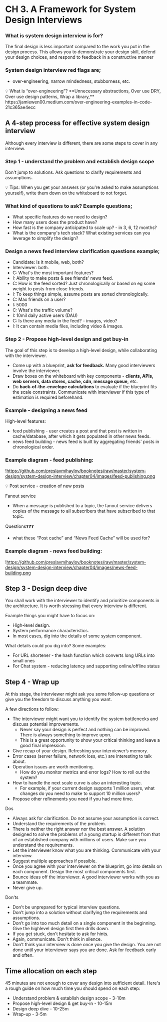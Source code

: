# CH 3. A Framework for System Design Interviews

### What is system design interview is for?

The final design is less important compared to the work you put in the design process. This allows you to demonstrate your design skill, defend your design choices, and respond to feedback in a constructive manner

### System design interview red flags are;

- over-engineering, narrow mindedness, stubborness, etc.

<aside>
💡 What is “over-engineering”? 
**Unnecessary abstractions, Over use DRY, Over use design patterns, Wrap a library,** 
https://jamiewen00.medium.com/over-engineering-examples-in-code-21c365ae4ecc

</aside>

## A 4-step process for effective system design interview

Although every interview is different, there are some steps to cover in any interview.

### Step 1 - understand the problem and establish design scope

Don't jump to solutions. Ask questions to clarify requirements and assumptions.

<aside>
💡 Tips: 
When you get your answers (or you're asked to make assumptions yourself), write them down on the whiteboard to not forget.

</aside>

### What kind of questions to ask? Example questions;

- What specific features do we need to design?
- How many users does the product have?
- How fast is the company anticipated to scale up? - in 3, 6, 12 months?
- What is the company's tech stack? What existing services can you leverage to simplify the design?

### Design a news feed interview clarification questions example;

- Candidate: Is it mobile, web, both?
- Interviewer: both.
- C: What's the most important features?
- I: Ability to make posts & see friends' news feed.
- C: How is the feed sorted? Just chronologically or based on eg some weight to posts from close friends.
- I: To keep things simple, assume posts are sorted chronologically.
- C: Max friends on a user?
- I: 5000
- C: What's the traffic volume?
- I: 10mil daily active users (DAU)
- C: Is there any media in the feed? - images, video?
- I: It can contain media files, including video & images.

### Step 2 - Propose high-level design and get buy-in

The goal of this step is to develop a high-level design, while collaborating with the interviewer.

- Come up with a blueprint, **ask for feedback.** Many good interviewers involve the interviewer.
- Draw boxes on the whiteboard with key components - **clients, APIs, web servers, data stores, cache, cdn, message queue,** etc.
- Do **back-of-the-envelope calculations** to evaluate if the blueprint fits the scale constraints. Communicate with interviewer if this type of estimation is required beforehand.

### Example - designing a news feed

High-level features:

- feed publishing - user creates a post and that post is written in cache/database, after which it gets populated in other news feeds.
- news feed building - news feed is built by aggregating friends' posts in chronological order.

### Example diagram - feed publishing:

!https://github.com/preslavmihaylov/booknotes/raw/master/system-design/system-design-interview/chapter04/images/feed-publishing.png

<aside>
💡 Post service 
- creation of new posts

Fanout service 
- When a message is published to a topic, the fanout service delivers copies of the message to all subscribers that have subscribed to that topic.

Questions❓❓❓
- what these “Post cache” and “News Feed Cache” will be used for?

</aside>

### Example diagram - news feed building:

!https://github.com/preslavmihaylov/booknotes/raw/master/system-design/system-design-interview/chapter04/images/news-feed-building.png

## Step 3 - Design deep dive

You shall work with the interviewer to identify and prioritize components in the architecture.
It is worth stressing that every interview is different. 

Example things you might have to focus on:

- High-level design.
- System performance characteristics.
- In most cases, dig into the details of some system component.

What details could you dig into? Some examples:

- For URL shortener - the hash function which converts long URLs into small ones
- For Chat system - reducing latency and supporting online/offline status

## Step 4 - Wrap up

At this stage, the interviewer might ask you some follow-up questions or give you the freedom to discuss anything you want.

A few directions to follow:

- The interviewer might want you to identify the system bottlenecks and discuss potential
improvements.
    - Never say your design is perfect and nothing can be improved. There is always something to improve upon.
    - This is a great opportunity to show your critical thinking and leave a good final impression.
- Give recap of your design. Refreshing your interviewer’s memory.
- Error cases (server failure, network loss, etc.) are interesting to talk about.
- Operation issues are worth mentioning.
    - How do you monitor metrics and error logs? How to roll out the system?
- How to handle the next scale curve is also an interesting topic.
    - For example, if your
    current design supports 1 million users, what changes do you need to make to support 10
    million users?
- Propose other refinements you need if you had more time.

Dos

- Always ask for clarification. Do not assume your assumption is correct.
- Understand the requirements of the problem.
- There is neither the right answer nor the best answer. A solution designed to solve the
problems of a young startup is different from that of an established company with millions
of users. Make sure you understand the requirements.
- Let the interviewer know what you are thinking. Communicate with your interview.
- Suggest multiple approaches if possible.
- Once you agree with your interviewer on the blueprint, go into details on each
component. Design the most critical components first.
- Bounce ideas off the interviewer. A good interviewer works with you as a teammate.
- Never give up.

Don’ts

- Don't be unprepared for typical interview questions.
- Don’t jump into a solution without clarifying the requirements and assumptions.
- Don’t go into too much detail on a single component in the beginning. Give the highlevel design first then drills down.
- If you get stuck, don't hesitate to ask for hints.
- Again, communicate. Don't think in silence.
- Don’t think your interview is done once you give the design. You are not done until your
interviewer says you are done. Ask for feedback early and often.

## Time allocation on each step

45 minutes are not enough to cover any design into sufficient detail. Here's a rough guide on how much time you should spend on each step:

- Understand problem & establish design scope - 3-10m
- Propose high-level design & get buy-in - 10-15m
- Design deep dive - 10-25m
- Wrap-up - 3-5m